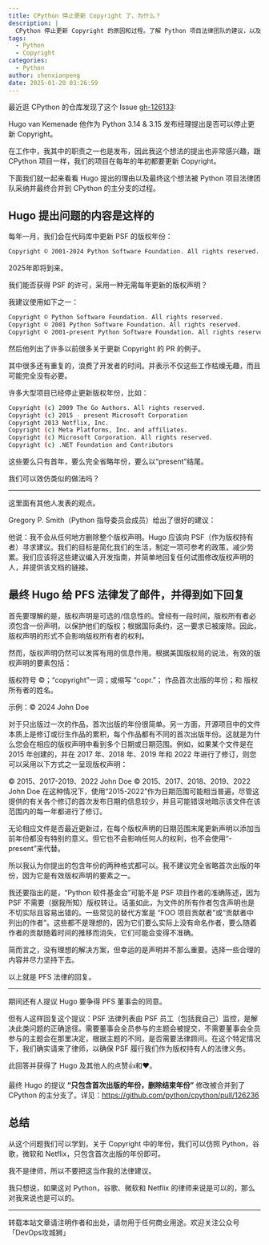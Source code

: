 ```yaml
---
title: CPython 停止更新 Copyright 了，为什么？
description: |
  CPython 停止更新 Copyright 的原因和过程。了解 Python 项目法律团队的建议，以及如何处理开源项目中的版权声明。
tags:
  - Python
  - Copyright
categories:
  - Python
author: shenxianpeng
date: 2025-01-20 03:26:59
---
```


最近逛 CPython 的仓库发现了这个 Issue [gh-126133](https://github.com/python/cpython/issues/126133):

Hugo van Kemenade 他作为 Python 3.14 & 3.15 发布经理提出是否可以停止更新 Copyright。

在工作中，我其中的职责之一也是发布，因此我这个想法的提出也非常感兴趣，跟 CPython 项目一样，我们的项目在每年的年初都要更新 Copyright。

下面我们就一起来看看 Hugo 提出的理由以及最终这个想法被 Python 项目法律团队采纳并最终合并到 CPython 的主分支的过程。

<!-- more -->

## Hugo 提出问题的内容是这样的

每年一月，我们会在代码库中更新 PSF 的版权年份：

```bash
Copyright © 2001-2024 Python Software Foundation. All rights reserved.
```

2025年即将到来。

我们能否获得 PSF 的许可，采用一种无需每年更新的版权声明？

我建议使用如下之一：

```bash
Copyright © Python Software Foundation. All rights reserved.
Copyright © 2001 Python Software Foundation. All rights reserved.
Copyright © 2001-present Python Software Foundation. All rights reserved.
```

然后他列出了许多以前很多关于更新 Copyright 的 PR 的例子。

其中很多还有重复的，浪费了开发者的时间。并表示不仅这些工作枯燥无趣，而且可能完全没有必要。

许多大型项目已经停止更新版权年份，比如：

```bash
Copyright (c) 2009 The Go Authors. All rights reserved.
Copyright (c) 2015 - present Microsoft Corporation
Copyright 2013 Netflix, Inc.
Copyright (c) Meta Platforms, Inc. and affiliates.
Copyright (c) Microsoft Corporation. All rights reserved.
Copyright (c) .NET Foundation and Contributors
```

这些要么只有首年，要么完全省略年份，要么以“present”结尾。

我们可以效仿类似的做法吗？

---

这里面有其他人发表的观点。

Gregory P. Smith（Python 指导委员会成员）给出了很好的建议：

他说：我不会从任何地方删除整个版权声明。Hugo 应该向 PSF（作为版权持有者）寻求建议。我们的目标是简化我们的生活，制定一项可参考的政策，减少劳累。我们应该将这些建议编入开发指南，并简单地回复任何试图修改版权声明的人，并提供该文档的链接。

## 最终 Hugo 给 PFS 法律发了邮件，并得到如下回复

首先要理解的是，版权声明是可选的/信息性的。曾经有一段时间，版权所有者必须包含一份声明，以保护他们的版权；根据国际条约，这一要求已被废除。因此，版权声明的形式不会影响版权所有者的权利。

然而，版权声明仍然可以发挥有用的信息作用。根据美国版权局的说法，有效的版权声明的要素包括：

版权符号 ©；“copyright”一词；或缩写 “copr.”；
作品首次出版的年份；和
版权所有者的姓名。

示例：© 2024 John Doe

对于只出版过一次的作品，首次出版的年份很简单。另一方面，开源项目中的文件本质上是修订或衍生作品的累积，每个作品都有不同的首次出版年份。这就是为什么您会在相应的版权声明中看到多个日期或日期范围。例如，如果某个文件是在 2015 年创建的，并在 2017 年、2018 年、2019 年和 2022 年进行了修订，则您可以采用以下方式之一呈现版权声明：

© 2015、2017-2019、2022 John Doe
© 2015、2017、2018、2019、2022 John Doe
在这种情况下，使用“2015-2022”作为日期范围可能相当普遍，尽管这提供的有关各个修订的首次发布日期的信息较少，并且可能错误地暗示该文件在该范围内的每一年都进行了修订。

无论相应文件是否最近更新过，在每个版权声明的日期范围末尾更新声明以添加当前年份都没有特别的意义。但它也不会影响任何人的权利，也不会使用“-present”来代替。

所以我认为你提出的包含年份的两种格式都可以。我不建议完全省略首次出版的年份，因为它是有效版权声明的要素之一。

我还要指出的是，“Python 软件基金会”可能不是 PSF 项目作者的准确陈述，因为 PSF 不需要（据我所知）版权转让。话虽如此，为文件的所有作者包含声明也是不切实际且容易出错的。一些常见的替代方案是 “FOO 项目贡献者”或“贡献者中列出的作者”。这些都不是理想的，因为它们要么实际上没有命名作者，要么随着作者的贡献随着时间的推移而消失，它们可能会变得不准确。

简而言之，没有理想的解决方案，但幸运的是声明并不那么重要。选择一些合理的内容并尽力坚持下去。

以上就是 PFS 法律的回复。

---

期间还有人提议 Hugo 要争得 PFS 董事会的同意。

但有人这样回复这个提议：PSF 法律列表由 PSF 员工（包括我自己）监控，是解决此类问题的正确途径。需要董事会全员参与的主题会被提交，不需要董事会全员参与的主题会在那里决定，根据主题的不同，是否需要法律顾问。在这个特定情况下，我们确实请来了律师，以确保 PSF 履行我们作为版权持有人的法律义务。

此回答并获得了 Hugo 及其他人的点赞👍和❤️。

最终 Hugo 的提议 **“只包含首次出版的年份，删除结束年份”** 修改被合并到了 CPython 的主分支了。详见：https://github.com/python/cpython/pull/126236

## 总结

从这个问题我们可以学到，关于 Copyright 中的年份，我们可以仿照 Python，谷歌，微软和 Netflix，只包含首次出版的年份即可。

我不是律师，所以不要把这当作我的法律建议。

我只想说，如果这对 Python，谷歌、微软和 Netflix 的律师来说是可以的，那么对我来说也是可以的。

---

转载本站文章请注明作者和出处，请勿用于任何商业用途。欢迎关注公众号「DevOps攻城狮」

